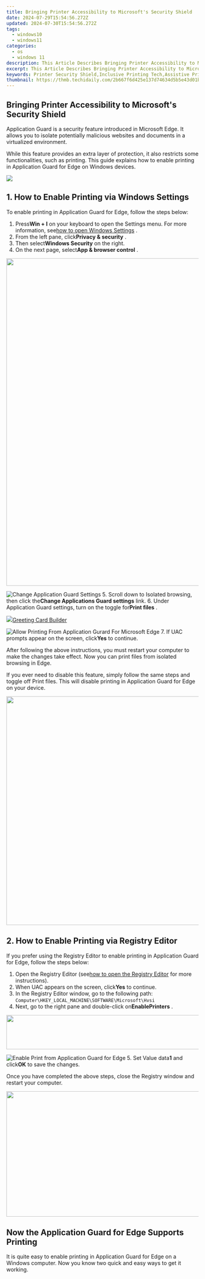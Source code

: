 ```yaml
---
title: Bringing Printer Accessibility to Microsoft's Security Shield
date: 2024-07-29T15:54:56.272Z
updated: 2024-07-30T15:54:56.272Z
tags:
  - windows10
  - windows11
categories:
  - os
  - windows 11
description: This Article Describes Bringing Printer Accessibility to Microsoft's Security Shield
excerpt: This Article Describes Bringing Printer Accessibility to Microsoft's Security Shield
keywords: Printer Security Shield,Inclusive Printing Tech,Assistive Printer Design,ADA Compliant Printers,Accessible Printer Solutions,Enhanced Printer Safety,Secure Printing for All
thumbnail: https://thmb.techidaily.com/2b667f6d425e137d74634d5b5e43d01ba3b3015e34fc38e54ba016f1aa0f02aa.jpg
---
```


## Bringing Printer Accessibility to Microsoft's Security Shield

 Application Guard is a security feature introduced in Microsoft Edge. It allows you to isolate potentially malicious websites and documents in a virtualized environment.

 While this feature provides an extra layer of protection, it also restricts some functionalities, such as printing. This guide explains how to enable printing in Application Guard for Edge on Windows devices.

<!-- affiliate ads begin -->
<a href="https://shop.systoolsgroup.com/affiliate.php?ACCOUNT=SYSTOOBY&AFFILIATE=108875&PATH=https%3A%2F%2Fwww.systoolsgroup.com%3FAFFILIATE%3D108875%26RESOURCE%3DSysTools%2BOST%2BRecovery"><img src="https://www.systoolsgroup.com/box/ost-recovery.png" border="0"></a>
<!-- affiliate ads end -->
## 1\. How to Enable Printing via Windows Settings

 To enable printing in Application Guard for Edge, follow the steps below:

1. Press**Win + I** on your keyboard to open the Settings menu. For more information, see[how to open Windows Settings](https://www.makeuseof.com/windows-ways-to-open-system-settings/) .
2. From the left pane, click**Privacy & security** .
3. Then select**Windows Security** on the right.
4. On the next page, select**App & browser control** .  
<!-- affiliate ads begin -->
<a href="https://propmoneyinc.pxf.io/c/5597632/1803116/14559" target="_top" id="1803116"><img src="//a.impactradius-go.com/display-ad/14559-1803116" border="0" alt="" width="859" height="859"/></a><img height="0" width="0" src="https://imp.pxf.io/i/5597632/1803116/14559" style="position:absolute;visibility:hidden;" border="0" />
<!-- affiliate ads end -->
![Change Application Guard Settings](https://static1.makeuseofimages.com/wordpress/wp-content/uploads/2023/02/change-application-guard-settings.jpg)
5. Scroll down to Isolated browsing, then click the**Change Applications Guard settings** link.
6. Under Application Guard settings, turn on the toggle for**Print files** .  
<!-- affiliate ads begin -->
<a href="https://secure.2checkout.com/order/checkout.php?PRODS=2067133&QTY=1&AFFILIATE=108875&CART=1"><img src="https://www.pearlmountainsoft.com/n_img/product/gcb/banScrn.jpg" border="0">Greeting Card Builder</a>
<!-- affiliate ads end -->
![Allow Printing From Application Gurard For Microsoft Edge](https://static1.makeuseofimages.com/wordpress/wp-content/uploads/2023/02/allow-printing-from-application-gurard-for-microsoft-edge.jpg)
7. If UAC prompts appear on the screen, click**Yes** to continue.

 After following the above instructions, you must restart your computer to make the changes take effect. Now you can print files from isolated browsing in Edge.

 If you ever need to disable this feature, simply follow the same steps and toggle off Print files. This will disable printing in Application Guard for Edge on your device.

<!-- affiliate ads begin -->
<a href="https://appsumo.8odi.net/c/5597632/2087484/7443" target="_top" id="2087484"><img src="//a.impactradius-go.com/display-ad/7443-2087484" border="0" alt="" width="1200" height="600"/></a><img height="0" width="0" src="https://appsumo.8odi.net/i/5597632/2087484/7443" style="position:absolute;visibility:hidden;" border="0" />
<!-- affiliate ads end -->
## 2\. How to Enable Printing via Registry Editor

 If you prefer using the Registry Editor to enable printing in Application Guard for Edge, follow the steps below:

1. Open the Registry Editor (see[how to open the Registry Editor](https://www.makeuseof.com/windows-11-open-registry-editor/) for more instructions).
2. When UAC appears on the screen, click**Yes** to continue.
3. In the Registry Editor window, go to the following path:  
`Computer\HKEY_LOCAL_MACHINE\SOFTWARE\Microsoft\Hvsi`
4. Next, go to the right pane and double-click on**EnablePrinters** .  
<!-- affiliate ads begin -->
<a href="https://vapordna.pxf.io/c/5597632/1494880/17238" target="_top" id="1494880"><img src="//a.impactradius-go.com/display-ad/17238-1494880" border="0" alt="" width="728" height="90"/></a><img height="0" width="0" src="https://imp.pxf.io/i/5597632/1494880/17238" style="position:absolute;visibility:hidden;" border="0" />
<!-- affiliate ads end -->
![Enable Print from Application Guard for Edge](https://static1.makeuseofimages.com/wordpress/wp-content/uploads/2023/02/enable-print-from-application-guard-for-edge.jpg)
5. Set Value data**1** and click**OK** to save the changes.

 Once you have completed the above steps, close the Registry window and restart your computer.

<!-- affiliate ads begin -->
<a href="https://ursime.pxf.io/c/5597632/2092236/16384" target="_top" id="2092236"><img src="//a.impactradius-go.com/display-ad/16384-2092236" border="0" alt="" width="1920" height="329"/></a><img height="0" width="0" src="https://imp.pxf.io/i/5597632/2092236/16384" style="position:absolute;visibility:hidden;" border="0" />
<!-- affiliate ads end -->
## Now the Application Guard for Edge Supports Printing

 It is quite easy to enable printing in Application Guard for Edge on a Windows computer. Now you know two quick and easy ways to get it working.


<ins class="adsbygoogle"
     style="display:block"
     data-ad-format="autorelaxed"
     data-ad-client="ca-pub-7571918770474297"
     data-ad-slot="1223367746"></ins>



<ins class="adsbygoogle"
     style="display:block"
     data-ad-client="ca-pub-7571918770474297"
     data-ad-slot="8358498916"
     data-ad-format="auto"
     data-full-width-responsive="true"></ins>


